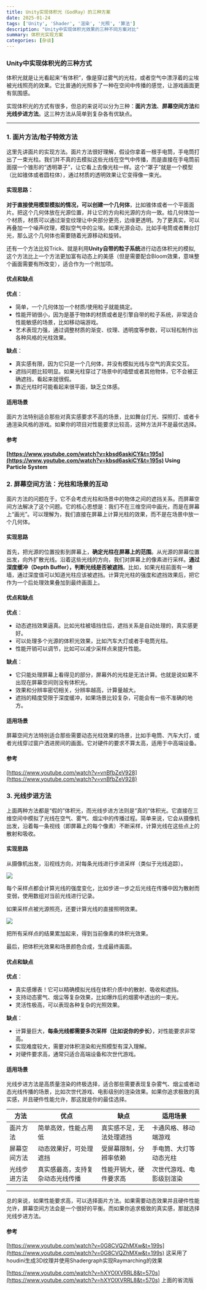 ```yaml
---
title: Unity实现体积光（GodRay）的三种方案
date: 2025-01-24
tags: ['Unity', 'Shader', '渲染', '光照', '算法']
description: "Unity中实现体积光效果的三种不同方案对比"
summary: 体积光实现方案
categories: [杂谈]
---
```


### **Unity中实现体积光的三种方式**
体积光就是让光看起来“有体积”，像是穿过雾气的光柱，或者空气中漂浮着的尘埃被光线照亮的效果。它比普通的光照多了一种在空间中传播的感觉，让游戏画面更有氛围感。

实现体积光的方式有很多，但总的来说可以分为三种：**面片方法**、**屏幕空间方法**和**光线步进方法**。这三种方法从简单到复杂各有优缺点。

---

### **1. 面片方法/粒子特效方法**
这里先讲面片的实现方法。面片方法很好理解，假设你拿着一根手电筒，手电筒打出了一束光柱。我们并不真的去模拟这些光线在空气中传播，而是直接在手电筒前面摆一个锥形的“透明罩子”，让它看上去像光柱一样。这个“罩子”就是一个模型（比如锥体或者圆柱体），通过材质的透明效果让它变得像一束光。

#### **实现思路：**
**对于直接使用模型模拟的情况，可以创建一个几何体**，比如锥体或者一个平面面片。把这个几何体放在光源位置，并让它的方向和光源的方向一致。给几何体加一个材质，材质可以通过渐变纹理让中央部分更亮，边缘更透明。为了更真实，可以再叠加一个噪声纹理，模拟空气中的尘埃。如果光源会动，比如手电筒或者舞台灯光，那么这个几何体也需要随着光源移动和旋转。



还有一个方法比较Trick、就是利用**Unity自带的粒子系统**进行动态体积光的模拟,这个方法比上一个方法更加富有动态上的美感（但是需要配合Bloom效果，意味整个画面需要有所改变），适合作为一个附加项。

#### **优点和缺点**
**优点**：

+ 简单，一个几何体加一个材质/使用粒子就能搞定。
+ 性能开销很小，因为是基于物体的材质或者是引擎自带的粒子系统，非常适合性能敏感的场景，比如移动端游戏。
+ 艺术表现力强，通过调整材质的渐变、纹理、透明度等参数，可以轻松制作出各种风格的光柱效果。

**缺点**：

+ 真实感有限，因为它只是一个几何体，并没有模拟光线与空气的真实交互。
+ 遮挡问题比较明显。如果光柱穿过了场景中的墙壁或者其他物体，它不会被正确遮挡，看起来就很假。
+ 靠近光柱时可能看起来很平面，缺乏立体感。

#### **适用场景**
面片方法特别适合那些对真实感要求不高的场景，比如舞台灯光、探照灯、或者卡通渲染风格的游戏。如果你的项目对性能要求比较高，这种方法并不是最优选择。



#### 参考
#### [https://www.youtube.com/watch?v=kbsd6askiCY&t=195s](https://www.youtube.com/watch?v=kbsd6askiCY&t=195s) Using Particle System
### **2. 屏幕空间方法：光柱和场景的互动**
面片方法的问题在于，它不会考虑光柱和场景中的物体之间的遮挡关系。而屏幕空间方法解决了这个问题。它的核心思想是：我们不在三维空间中画光，而是在屏幕上“画光”。可以理解为，我们直接在屏幕上计算光柱的效果，而不是在场景中放一个几何体。

#### **实现思路**
首先，把光源的位置投影到屏幕上，**确定光柱在屏幕上的范围**。从光源的屏幕位置出发，向外扩散光线。沿着这些光线的方向，我们对屏幕上的像素进行采样。**通过深度缓冲（Depth Buffer），判断光线是否被遮挡**。比如，如果光柱前面有一堵墙，通过深度值可以知道光柱应该被遮挡。计算完光柱的强度和遮挡效果后，把它作为一个后处理效果叠加到最终画面上。

#### **优点和缺点**
**优点**：

+ 动态遮挡效果逼真。比如光柱被墙挡住后，遮挡关系是自动处理的，真实感更好。
+ 可以处理多个光源的体积光效果，比如汽车大灯或者手电筒光柱。
+ 性能开销可以调节，比如可以减少采样点来提升性能。

**缺点**：

+ 它只能处理屏幕上看得见的部分，屏幕外的光柱是无法计算。也就是说如果不出现在屏幕空间则没有体积光。
+ 效果和分辨率密切相关，分辨率越高，计算量越大。
+ 遮挡的精度受限于深度缓冲，如果场景比较复杂，可能会有一些不准确的地方。

#### **适用场景**
屏幕空间方法特别适合那些需要动态光柱效果的场景，比如手电筒、汽车大灯，或者光线穿过窗户洒进房间的画面。它对硬件的要求不算太高，适用于中高端设备。



#### 参考
[https://www.youtube.com/watch?v=vnBfbZeV928](https://www.youtube.com/watch?v=vnBfbZeV928)



### **3. 光线步进方法**
上面两种方法都是“假的”体积光，而光线步进方法则是“真的”体积光。它直接在三维空间中模拟了光线在空气、雾气、烟尘中的传播过程。简单来说，它会从摄像机出发，沿着每一条视线（即屏幕上的每个像素）不断采样，计算光线在这些点上的散射和吸收。

#### **实现思路**
从摄像机出发，沿视线方向，对每条光线进行步进采样（类似于光线追踪）。

![](e3561098.png)

每个采样点都会计算光线的强度变化，比如步进一步之后光线在传播中因为散射而变弱，使用数组对当前光线进行记录。

如果采样点被光源照亮，还要计算光线的直接照明效果。

![](f505edc0.png)

把所有采样点的结果累加起来，得到当前像素的体积光效果。

最后，把体积光效果和场景颜色合成，生成最终画面。

#### **优点和缺点**
**优点**：

+ 真实感爆表！它可以精确模拟光线在体积介质中的散射、吸收和遮挡。
+ 支持动态雾气、烟尘等复杂效果，比如爆炸后的烟雾中透出的一束光。
+ 灵活性极高，可以表现各种复杂的光照效果。

**缺点**：

+ 计算量巨大，**每条光线都需要多次采样（比如说你的步长）**，对性能要求非常高。
+ 实现难度较大，需要对体积渲染和光照模型有深入理解。
+ 对硬件要求高，通常只适合高端设备和次世代游戏。

#### **适用场景**
光线步进方法是高质量渲染的终极选择，适合那些需要表现复杂雾气、烟尘或者动态光线传播的场景，比如次世代游戏、电影级别的渲染效果。如果你追求极致的真实感，并且硬件性能允许，那这就是你的最佳选择。



| 方法 | 优点 | 缺点 | 适用场景 |
| --- | --- | --- | --- |
| 面片方法 | 简单高效，性能占用低 | 真实感不足，无法处理遮挡 | 卡通风格、移动端游戏 |
| 屏幕空间方法 | 动态效果好，可处理遮挡 | 受屏幕限制，分辨率依赖 | 手电筒、大灯等动态光柱 |
| 光线步进方法 | 真实感最高，支持复杂动态光线传播 | 性能开销大，硬件要求高 | 次世代游戏、电影级别渲染 |


---

总的来说，如果性能要求高，可以选择面片方法。如果需要动态效果并且硬件性能允许，屏幕空间方法会是一个很好的平衡。而如果你追求极致的真实感，那就选择光线步进方法。

#### 参考
[https://www.youtube.com/watch?v=0G8CVQZhMXw&t=199s](https://www.youtube.com/watch?v=0G8CVQZhMXw&t=199s)  这采用了houdini生成3D纹理并使用Shadergraph实现Raymarching的效果

[https://www.youtube.com/watch?v=hXYOlXVRRL8&t=570s](https://www.youtube.com/watch?v=hXYOlXVRRL8&t=570s)  上面的省流版

